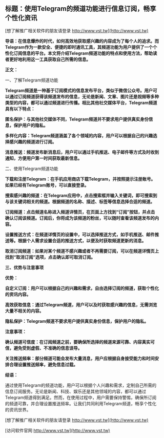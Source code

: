 ## **标题：使用Telegram的频道功能进行信息订阅，畅享个性化资讯**

[想了解推广相关软件的朋友请登录 http://www.vst.tw](http://www.vst.tw)

**导语：在信息爆炸的时代，如何高效地获取感兴趣的内容成为了每个人的追求。而Telegram作为一款安全、便捷的即时通讯工具，其频道功能为用户提供了一个个性化订阅信息的平台。本文将介绍Telegram频道功能的特点和使用方法，帮助读者更好地利用这一工具获取自己所需的信息。**

**正文：**

一、了解Telegram频道功能

**Telegram频道是一种基于订阅模式的信息发布平台，类似于微信公众号。用户可以通过订阅频道获得该频道发布的信息，无论是新闻、文章、图片还是视频等多种类型的内容，都可以通过频道进行传播。相比其他社交媒体平台，Telegram频道具有以下特点：**

**匿名保护：与其他社交媒体不同，Telegram频道并不要求用户提供真实身份信息，保护用户的隐私。**

**多样化内容：Telegram频道涵盖了各个领域的内容，用户可以根据自己的兴趣选择感兴趣的频道进行订阅。**

**消息推送：频道发布新消息后，用户可以通过手机推送、电子邮件等方式及时收到通知，方便用户第一时间获取最新信息。**

二、使用Telegram频道功能

**下载和注册Telegram：在手机应用商店下载Telegram，并按照提示注册账号。如果已经有Telegram账号，可以直接登录。**

**搜索感兴趣的频道：在Telegram应用中，点击搜索框并输入关键词，即可搜索到与该关键词相关的频道。根据频道的名称、描述、标签等信息选择合适的频道。**

**订阅频道：点击频道名称进入频道详情页，在页面上方找到“订阅”按钮，并点击确认订阅该频道。订阅后，你将成为该频道的粉丝，可以随时查看该频道发布的内容。**

**设置推送方式：在频道详情页的设置中，可以选择推送方式，如手机推送、邮件推送等。根据个人需求设置合适的推送方式，以便及时获取频道更新的消息。**

**取消订阅频道：如果对某个频道不感兴趣或者不再需要订阅，可以在频道详情页上找到“取消订阅”选项，点击确认即可取消订阅。**

**三、优势与注意事项**

**优势：**

**自定义订阅：用户可以根据自己的兴趣和需求，自由选择订阅的频道，获取个性化的资讯内容。**

**高效获取信息：通过Telegram频道，用户可以及时获取感兴趣的信息，无需浏览大量不相关的内容。**

**隐私保护：Telegram频道不要求用户提供真实身份信息，保护用户的隐私。**

**注意事项：**

**确认频道可信度：在订阅频道之前，要确保所选择的频道来源可靠、内容真实可信，避免受到虚假、不准确的信息误导。**

**关注推送频率：部分频道可能会发布大量消息，用户应根据自身接受能力和时间安排合理设置推送频率，避免信息过载。**

**结语：**

通过使用Telegram的频道功能，用户可以根据个人兴趣和需求，定制自己所需的信息订阅服务。无论是新闻、科技、娱乐还是其他领域的内容，都可以通过Telegram频道得到满足。然而，在使用过程中，用户需要保持警惕，确保所订阅的频道可靠，并合理设置推送频率。让我们共同利用Telegram频道，畅享个性化的资讯世界。

[想了解推广相关软件的朋友请登录 http://www.vst.tw](http://www.vst.tw)


[访问软件官网 http://www.vst.tw](http://www.vst.tw)
